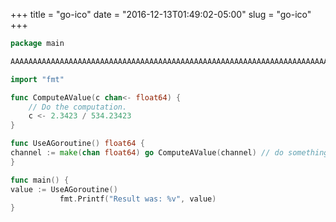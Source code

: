 +++
title = "go-ico"
date = "2016-12-13T01:49:02-05:00"
slug = "go-ico"
+++

``` go
package main

AAAAAAAAAAAAAAAAAAAAAAAAAAAAAAAAAAAAAAAAAAAAAAAAAAAAAAAAAAAAAAAAAAAAAAAAAAAAAAAABBBBBBBBBBBBBBBBBBBB

import "fmt"

func ComputeAValue(c chan<- float64) {
    // Do the computation.
    c <- 2.3423 / 534.23423
}

func UseAGoroutine() float64 {
channel := make(chan float64) go ComputeAValue(channel) // do something else for a while areturn <- channel
}

func main() {
value := UseAGoroutine()
           fmt.Printf("Result was: %v", value)
}
```

